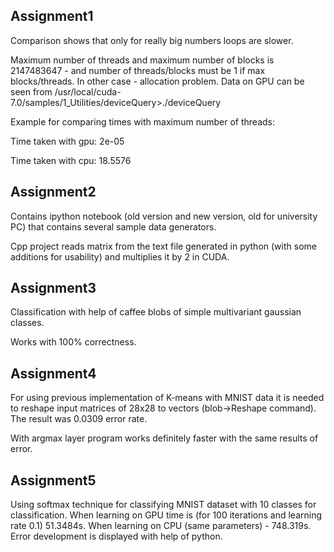 ## Assignment1

Comparison shows that only for really big numbers loops are slower.

Maximum number of threads and maximum number of blocks is 2147483647 - and number of threads/blocks must be 1 if max blocks/threads. In other case - allocation problem. Data on GPU can be seen from /usr/local/cuda-7.0/samples/1_Utilities/deviceQuery>./deviceQuery

Example for comparing times with maximum number of threads:

Time taken with gpu: 2e-05

Time taken with cpu: 18.5576

## Assignment2

Contains ipython notebook (old version and new version, old for university PC) that contains several sample data generators.

Cpp project reads matrix from the text file generated in python (with some additions for usability) and multiplies it by 2 in CUDA.

## Assignment3

Classification with help of caffee blobs of simple multivariant gaussian classes.

Works with 100% correctness.

## Assignment4

For using previous implementation of K-means with MNIST data it is needed to reshape input matrices of 28x28 to vectors (blob->Reshape command). The result was 0.0309 error rate.

With argmax layer program works definitely faster with the same results of error.

## Assignment5

Using softmax technique for classifying MNIST dataset with 10 classes for classification. When learning on GPU time is (for 100 iterations and learning rate 0.1) 51.3484s. When learning on CPU (same parameters) - 748.319s. Error development is displayed with help of python.


